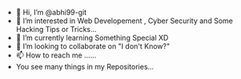 - 👋 Hi, I’m @abhi99-git
- 👀 I’m interested in Web Developement , Cyber Security and Some Hacking Tips or Tricks...
- 🌱 I’m currently learning Something Special XD
- 💞️ I’m looking to collaborate on "I don't Know?"
- 📫 How to reach me ......
-  You see many things in my Repositories...

<!---
abhi99-git/abhi99-git is a ✨ special ✨ repository because its `README.md` (this file) appears on your GitHub profile.
You can click the Preview link to take a look at your changes.
--->
